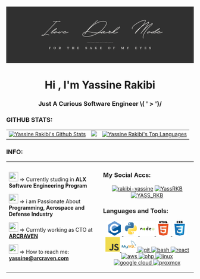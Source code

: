 
![ilovedarkmode](https://raw.githubusercontent.com/YassineRKB/YassineRKB/main/images/Ilove%20Dark%20Mode.png)
<h1 align="center">Hi , I'm Yassine Rakibi</h1>
<h3 align="center">Just A Curious Software Engineer  \( '  > ')/ </h3>


### GITHUB STATS:

<table>
  <tr>
    <td>
       <a href="https://github.com/YassineRKB"><img alt="Yassine Rakibi's Github Stats" src="https://github-readme-stats.vercel.app/api?username=YassineRKB&show_icons=true&count_private=true&theme=react&hide_border=false&bg_color=1d2a3a" /></a>
    </td>
    <td>
       <a href="http://www.github.com/YassineRKB"><img src="https://github-readme-streak-stats.herokuapp.com/?user=YassineRKB&stroke=ffffff&background=1d2a3a&ring=5BCDEC&fire=5BCDEC&currStreakNum=ffffff&currStreakLabel=5BCDEC&sideNums=ffffff&sideLabels=ffffff&dates=ffffff&hide_border=false" /></a>
    </td>
    <td>
      <a href="https://github.com/YassineRKB"><img alt="Yassine Rakibi's Top Languages" src="https://github-readme-stats.vercel.app/api/top-langs/?username=YassineRKB&langs_count=10&count_private=true&layout=donut&theme=react&hide_border=false&bg_color=1d2a3a"/></a>
    </td>
  </tr>
</table>

### INFO:
<table>
  <tr>
    <td>
      <p><img src="https://openmoji.org/data/color/svg/1F3AF.svg" width="25" height="25"/> => Currently studing  in <b> ALX Software Engineering Program</b></p>
      <p><img src="https://openmoji.org/data/color/svg/2728.svg" width="25" height="25"/> => i am Passionate About <b> Programming, Aerospace and Defense Industry</b></p>
      <p><img src="https://openmoji.org/data/color/svg/1F4BC.svg" width="25" height="25"/> => Currntly working as CTO at <b><a href="https://arcraven.com/">ARCRAVEN</a></b></p>
      <p><img src="https://openmoji.org/data/color/svg/1F4E7.svg" width="25" height="25"/> => How to reach me: <b><a href=mailto:yassine@arcraven.com alt=email>yassine@arcraven.com</a></b></p>
    </td>
    <td>
      <h3 align="left">My Social Accs:</h3>
      <p align="center">
      <a href="https://www.linkedin.com/in/rakibi-yassine" target="blank"><img align="center" src="https://raw.githubusercontent.com/rahuldkjain/github-profile-readme-generator/master/src/images/icons/Social/linked-in-alt.svg" alt="rakibi-yassine" height="30" width="40" /></a>
      <a href="https://twitter.com/YassRKB" target="blank"><img align="center" src="https://raw.githubusercontent.com/rahuldkjain/github-profile-readme-generator/master/src/images/icons/Social/twitter.svg" alt="YassRKB" height="30" width="40" /></a>
      <a href="https://instagram.com/yass_rkb" target="blank"><img align="center" src="https://raw.githubusercontent.com/rahuldkjain/github-profile-readme-generator/master/src/images/icons/Social/instagram.svg" alt="YASS_RKB" height="30" width="40" /></a>
      </p>
      <h3 align="left">Languages and Tools:</h3>
      <p align="center"> 
      <a href="https://www.cprogramming.com/" target="_blank" rel="noreferrer"> <img src="https://raw.githubusercontent.com/devicons/devicon/master/icons/c/c-original.svg" alt="c" width="40" height="40"/> </a>
      <a href="https://www.python.org" target="_blank" rel="noreferrer"> <img src="https://raw.githubusercontent.com/devicons/devicon/master/icons/python/python-original.svg" alt="python" width="40" height="40"/> </a> 
      <a href="https://nodejs.org" target="_blank" rel="noreferrer"> <img src="https://raw.githubusercontent.com/devicons/devicon/master/icons/nodejs/nodejs-original-wordmark.svg" alt="nodejs" width="40" height="40"/> </a> 
      <a href="https://www.w3.org/html/" target="_blank" rel="noreferrer"> <img src="https://raw.githubusercontent.com/devicons/devicon/master/icons/html5/html5-original-wordmark.svg" alt="html5" width="40" height="40"/> </a> 
      <a href="https://www.w3schools.com/css/" target="_blank" rel="noreferrer"> <img src="https://raw.githubusercontent.com/devicons/devicon/master/icons/css3/css3-original-wordmark.svg" alt="css3" width="40" height="40"/> </a> 
      <a href="https://developer.mozilla.org/en-US/docs/Web/JavaScript" target="_blank" rel="noreferrer"> <img src="https://raw.githubusercontent.com/devicons/devicon/master/icons/javascript/javascript-original.svg" alt="javascript" width="40" height="40"/> </a> 
      <a href="https://www.mysql.com/" target="_blank" rel="noreferrer"> <img src="https://raw.githubusercontent.com/devicons/devicon/master/icons/mysql/mysql-original-wordmark.svg" alt="mysql" width="40" height="40"/> </a> 
      <a href="https://git-scm.com/" target="_blank" rel="noreferrer"> <img src="https://www.vectorlogo.zone/logos/git-scm/git-scm-icon.svg" alt="git" width="40" height="40"/> </a>
      <a href="https://www.gnu.org/software/bash/" target="_blank" rel="noreferrer"> <img src="https://www.vectorlogo.zone/logos/gnu_bash/gnu_bash-icon.svg" alt="bash" width="40" height="40"/> </a>  
      <a href="https://www.react.dev/" target="_blank" rel="noreferrer"> <img src="https://www.vectorlogo.zone/logos/reactjs/reactjs-icon.svg" alt="react" width="40" height="40"/> </a>
      <a href="https://aws.amazon.com/" target="_blank" rel="noreferrer"> <img src="https://www.vectorlogo.zone/logos/amazon_aws/amazon_aws-icon.svg" alt="aws" width="40" height="40"/> </a>
      <a href="https://www.php.com/" target="_blank" rel="noreferrer"> <img src="https://www.vectorlogo.zone/logos/php/php-icon.svg" alt="php" width="40" height="40"/> </a>
      <a href="https://www.kernel.org/" target="_blank" rel="noreferrer"> <img src="https://www.vectorlogo.zone/logos/linux/linux-icon.svg" alt="linux" width="40" height="40"/> </a>
      <a href="https://cloud.google.com/" target="_blank" rel="noreferrer"> <img src="https://www.vectorlogo.zone/logos/google_cloud/google_cloud-icon.svg" alt="google cloud" width="40" height="40"/> </a>
      <a href="https://www.proxmox.com/" target="_blank" rel="noreferrer"> <img src="https://www.proxmox.com/images/proxmox/proxmox-logo-color-stacked.png" alt="proxmox" width="40" height="40"/> </a
      </p>    
    </td>
  </tr>
</table>
